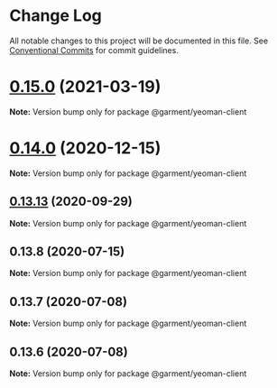 # Change Log

All notable changes to this project will be documented in this file.
See [Conventional Commits](https://conventionalcommits.org) for commit guidelines.

# [0.15.0](https://github.com/Farfetch/garment/compare/v0.14.6...v0.15.0) (2021-03-19)

**Note:** Version bump only for package @garment/yeoman-client





# [0.14.0](https://github.com/Farfetch/garment/compare/v0.13.14...v0.14.0) (2020-12-15)

**Note:** Version bump only for package @garment/yeoman-client





## [0.13.13](https://github.com/Farfetch/garment/compare/v0.13.12...v0.13.13) (2020-09-29)

**Note:** Version bump only for package @garment/yeoman-client





## 0.13.8 (2020-07-15)

**Note:** Version bump only for package @garment/yeoman-client





## 0.13.7 (2020-07-08)

**Note:** Version bump only for package @garment/yeoman-client





## 0.13.6 (2020-07-08)

**Note:** Version bump only for package @garment/yeoman-client
